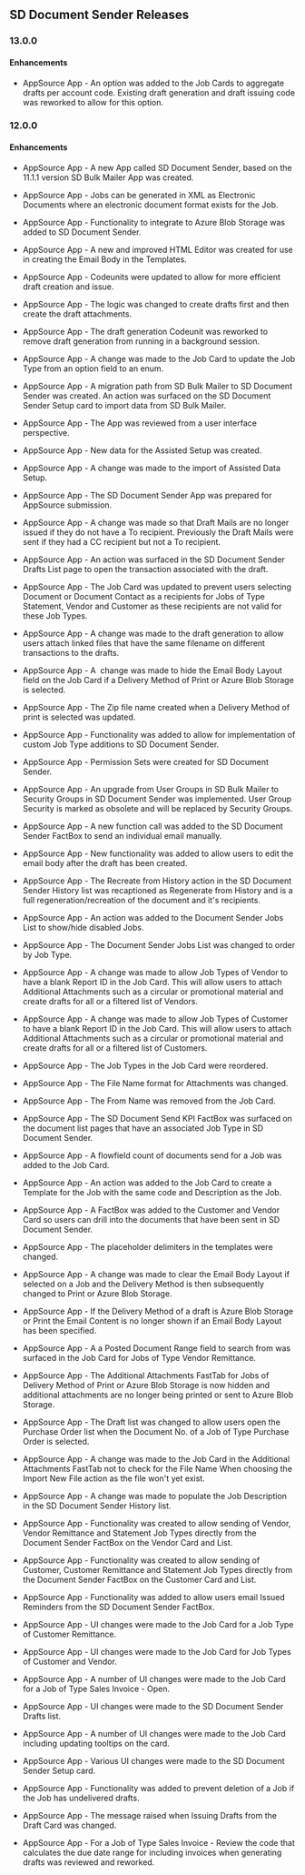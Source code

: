 ## SD Document Sender Releases

### 13.0.0

#### Enhancements

- AppSource App - An option was added to the Job Cards to aggregate drafts per account code. Existing draft generation and draft issuing code was reworked to allow for this option. 

### 12.0.0

#### Enhancements

- AppSource App - A new App called SD Document Sender, based on the 11.1.1 version SD Bulk Mailer App was created. 

- AppSource App - Jobs can be generated in XML as Electronic Documents where an electronic document format exists for the Job.

- AppSource App - Functionality to integrate to Azure Blob Storage was added to SD Document Sender.

- AppSource App - A new and improved HTML Editor was created for use in creating the Email Body in the Templates. 

- AppSource App - Codeunits were updated to allow for more efficient draft creation and issue. 

- AppSource App - The logic was changed to create drafts first and then create the draft attachments. 

- AppSource App - The draft generation Codeunit was reworked to remove draft generation from running in a background session. 

- AppSource App - A change was made to the Job Card to update the Job Type from an option field to an enum. 

- AppSource App - A migration path from SD Bulk Mailer to SD Document Sender was created. An action was surfaced on the SD Document Sender Setup card to import data from SD Bulk Mailer. 

- AppSource App - The App was reviewed from a user interface perspective. 

- AppSource App - New data for the Assisted Setup was created. 

- AppSource App - A change was made to the import of Assisted Data Setup.  

- AppSource App - The SD Document Sender App was prepared for AppSource submission. 

- AppSource App - A change was made so that Draft Mails are no longer issued if they do not have a To recipient. Previously the Draft Mails were sent if they had a CC recipient but not a To recipient. 

- AppSource App - An action was surfaced in the SD Document Sender Drafts List page to open the transaction associated with the draft. 

- AppSource App - The Job Card was updated to prevent users selecting Document or Document Contact as a recipients for Jobs of Type Statement, Vendor and Customer as these recipients are not valid for these Job Types. 

- AppSource App - A change was made to the draft generation to allow users attach linked files that have the same filename on different transactions to the drafts. 

- AppSource App - A  change was made to hide the Email Body Layout field on the Job Card if a Delivery Method of Print or Azure Blob Storage is selected.  

- AppSource App - The Zip file name created when a Delivery Method of print is selected was updated. 

- AppSource App - Functionality was added to allow for implementation of custom Job Type additions to SD Document Sender. 

- AppSource App - Permission Sets were created for SD Document Sender. 

- AppSource App - An upgrade from User Groups in SD Bulk Mailer to Security Groups in SD Document Sender was implemented. User Group Security is marked as obsolete and will be replaced by Security Groups.  

- AppSource App - A new function call was added to the SD Document Sender FactBox to send an individual email manually.  

- AppSource App - New functionality was added to allow users to edit the email body after the draft has been created. 

- AppSource App - The Recreate from History action in the SD Document Sender History list was recaptioned as Regenerate from History and is a full regeneration/recreation of the document and it's recipients. 

- AppSource App - An action was added to the Document Sender Jobs List to show/hide disabled Jobs. 

- AppSource App - The Document Sender Jobs List was changed to order by Job Type. 

- AppSource App - A change was made to allow Job Types of Vendor to have a blank Report ID in the Job Card. This will allow users to attach Additional Attachments such as a circular or promotional material and create drafts for all or a filtered list of Vendors. 

- AppSource App - A change was made to allow Job Types of Customer to have a blank Report ID in the Job Card. This will allow users to attach Additional Attachments such as a circular or promotional material and create drafts for all or a filtered list of Customers.  

- AppSource App - The Job Types in the Job Card were reordered. 

- AppSource App - The File Name format for Attachments was changed.  

- AppSource App - The From Name was removed from the Job Card. 

- AppSource App - The SD Document Send KPI FactBox was surfaced on the document list pages that have an associated Job Type in SD Document Sender. 

- AppSource App - A flowfield count of documents send for a Job was added to the Job Card.  

- AppSource App - An action was added to the Job Card to create a Template for the Job with the same code and Description as the Job. 

- AppSource App - A FactBox was added to the Customer and Vendor Card so users can drill into the documents that have been sent in SD Document Sender. 

- AppSource App - The placeholder delimiters in the templates were changed. 

- AppSource App - A change was made to clear the Email Body Layout if selected on a Job and the Delivery Method is then subsequently changed to Print or Azure Blob Storage.  

- AppSource App - If the Delivery Method of a draft is Azure Blob Storage or Print the Email Content is no longer shown if an Email Body Layout has been specified. 

- AppSource App - A a Posted Document Range field to search from was surfaced in the Job Card for Jobs of Type Vendor Remittance. 

- AppSource App - The Additional Attachments FastTab for Jobs of Delivery Method of Print or Azure Blob Storage is now hidden and additional attachments are no longer being printed or sent to Azure Blob Storage. 

- AppSource App - The Draft list was changed to allow users open the Purchase Order list when the Document No. of a Job of Type Purchase Order is selected. 

- AppSource App - A change was made to the Job Card in the Additional Attachments FastTab not to check for the File Name When choosing the Import New File action as the file won't yet exist. 

- AppSource App - A change was made to populate the Job Description in the SD Document Sender History list. 

- AppSource App - Functionality was created to allow sending of Vendor, Vendor Remittance and Statement Job Types directly from the Document Sender FactBox on the Vendor Card and List. 

- AppSource App - Functionality was created to allow sending of Customer, Customer Remittance and Statement Job Types directly from the Document Sender FactBox on the Customer Card and List. 

- AppSource App - Functionality was added to allow users email Issued Reminders from the SD Document Sender FactBox. 

- AppSource App - UI changes were made to the Job Card for a Job Type of Customer Remittance. 

- AppSource App - UI changes were made to the Job Card for Job Types of Customer and Vendor. 

- AppSource App - A number of UI changes were made to the Job Card for a Job of Type Sales Invoice - Open. 

- AppSource App - UI changes were made to the SD Document Sender Drafts list. 

- AppSource App - A number of UI changes were made to the Job Card including updating tooltips on the card. 

- AppSource App - Various UI changes were made to the SD Document Sender Setup card. 

- AppSource App - Functionality was added to prevent deletion of a Job if the Job has undelivered drafts. 

- AppSource App - The message raised when Issuing Drafts from the Draft Card was changed. 

- AppSource App - For a Job of Type Sales Invoice - Review the code that calculates the due date range for including invoices when generating drafts was reviewed and reworked. 





